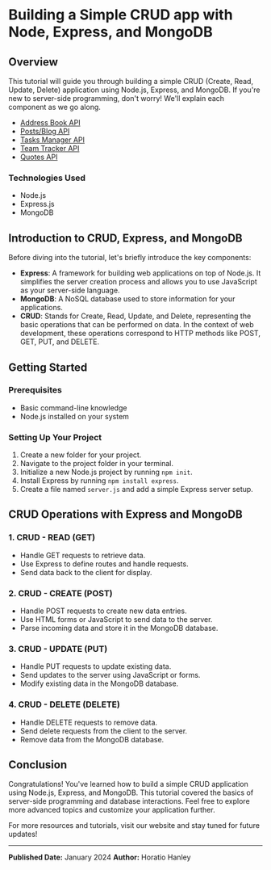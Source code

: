 # Building a Simple CRUD app with Node, Express, and MongoDB

## Overview
This tutorial will guide you through building a simple CRUD (Create, Read, Update, Delete) application using Node.js, Express, and MongoDB. If you're new to server-side programming, don't worry! We'll explain each component as we go along.

- [Address Book API](#)
- [Posts/Blog API](#)
- [Tasks Manager API](#)
- [Team Tracker API](#)
- [Quotes API](#)


### Technologies Used
- Node.js
- Express.js
- MongoDB

## Introduction to CRUD, Express, and MongoDB
Before diving into the tutorial, let's briefly introduce the key components:

- **Express**: A framework for building web applications on top of Node.js. It simplifies the server creation process and allows you to use JavaScript as your server-side language.
- **MongoDB**: A NoSQL database used to store information for your applications.
- **CRUD**: Stands for Create, Read, Update, and Delete, representing the basic operations that can be performed on data. In the context of web development, these operations correspond to HTTP methods like POST, GET, PUT, and DELETE.

## Getting Started
### Prerequisites
- Basic command-line knowledge
- Node.js installed on your system

### Setting Up Your Project
1. Create a new folder for your project.
2. Navigate to the project folder in your terminal.
3. Initialize a new Node.js project by running `npm init`.
4. Install Express by running `npm install express`.
5. Create a file named `server.js` and add a simple Express server setup.

## CRUD Operations with Express and MongoDB
### 1. CRUD - READ (GET)
- Handle GET requests to retrieve data.
- Use Express to define routes and handle requests.
- Send data back to the client for display.

### 2. CRUD - CREATE (POST)
- Handle POST requests to create new data entries.
- Use HTML forms or JavaScript to send data to the server.
- Parse incoming data and store it in the MongoDB database.

### 3. CRUD - UPDATE (PUT)
- Handle PUT requests to update existing data.
- Send updates to the server using JavaScript or forms.
- Modify existing data in the MongoDB database.

### 4. CRUD - DELETE (DELETE)
- Handle DELETE requests to remove data.
- Send delete requests from the client to the server.
- Remove data from the MongoDB database.

## Conclusion
Congratulations! You've learned how to build a simple CRUD application using Node.js, Express, and MongoDB. This tutorial covered the basics of server-side programming and database interactions. Feel free to explore more advanced topics and customize your application further.

For more resources and tutorials, visit our website and stay tuned for future updates!

---
**Published Date:** January 2024
**Author:** Horatio Hanley
